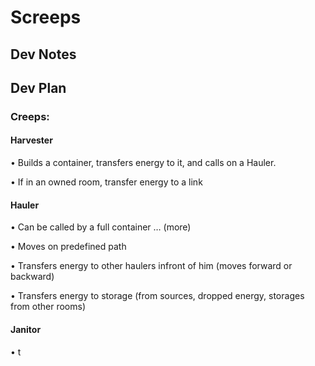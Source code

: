 # Screeps

## Dev Notes

## Dev Plan
### Creeps:

#### Harvester

•	Builds a container, transfers energy to it, and calls on a Hauler.

•	If in an owned room, transfer energy to a link

#### Hauler

•	Can be called by a full container … (more)

•	Moves on predefined path

•	Transfers energy to other haulers infront of him (moves forward or backward)

•	Transfers energy to storage (from sources, dropped energy, storages from other rooms)

#### Janitor

•	t
